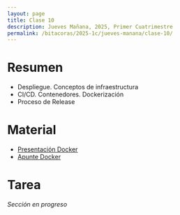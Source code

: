 ```yaml
---
layout: page
title: Clase 10
description: Jueves Mañana, 2025, Primer Cuatrimestre
permalink: /bitacoras/2025-1c/jueves-manana/clase-10/
---
```


# Resumen

 * Despliegue. Conceptos de infraestructura
 * CI/CD. Contenedores. Dockerización
 * Proceso de Release


# Material

* [Presentación Docker](....)
* [Apunte Docker](...)

# Tarea

_Sección en progreso_
